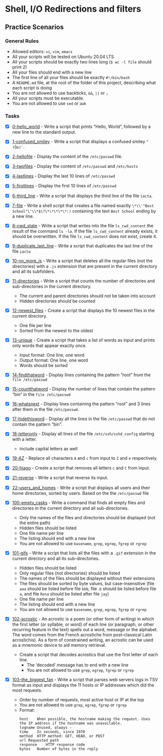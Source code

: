 # Shell, I/O Redirections and filters

## Practice Scenarios

### General Rules
- Allowed editors: `vi`, `vim`, `emacs`
- All your scripts will be tested on Ubuntu 20.04 LTS
- All your scripts should be exactly two lines long (`$ wc -l file` should print 2)
- All your files should end with a new line
- The first line of all your files should be exactly `#!/bin/bash`
- A `README.md` file, at the root of the folder of this project, describing what each script is doing
- You are not allowed to use backticks, `&&`, `||` or `;`
- All your scripts must be executable.
- You are not allowed to use `sed` or `awk`


### Tasks
- [x] [0-hello_world](0-hello_world) - Write a script that prints “Hello, World”, followed by a new line to the standard output.

- [x] [1-confused_smiley](1-confused_smiley) - Write a script that displays a confused smiley `"(Ôo)'`.

- [x] [2-hellofile](2-hellofile) - Display the content of the `/etc/passwd` file.

- [x] [3-twofiles](3-twofiles) - Display the content of `/etc/passwd` and `/etc/hosts`

- [x] [4-lastlines](4-lastlines) - Display the last 10 lines of `/etc/passwd`

- [x] [5-firstlines](5-firstlines) - Display the first 10 lines of `/etc/passwd`

- [x] [6-third_line](6-third_line) - Write a script that displays the third line of the file `iacta`.

- [x] [7-file](7-file) - Write a shell script that creates a file named exactly `\*\\'"Best School"\'\\*$\?\*\*\*\*\*:)` containing the text `Best School` ending by a new line.

- [x] [8-cwd_state](8-cwd_state) - Write a script that writes into the file `ls_cwd_content` the result of the command `ls -la`. If the file `ls_cwd_content` already exists, it should be overwritten. If the file `ls_cwd_content` does not exist, create it.

- [x] [9-duplicate_last_line](9-duplicate_last_line) - Write a script that duplicates the last line of the file `iacta`

- [x] [10-no_more_js](10-no_more_js) - Write a script that deletes all the regular files (not the directories) with a `.js` extension that are present in the current directory and all its subfolders.

- [x] [11-directories](11-directories) - Write a script that counts the number of directories and sub-directories in the current directory.
  - The current and parent directories should not be taken into account
  - Hidden directories should be counted

- [x] [12-newest_files](12-newest_files) - Create a script that displays the 10 newest files in the current directory.
  - One file per line
  - Sorted from the newest to the oldest

- [x] [13-unique](13-unique) - Create a script that takes a list of words as input and prints only words that appear exactly once.
  - Input format: One line, one word
  - Output format: One line, one word
  - Words should be sorted

- [x] [14-findthatword](14-findthatword) - Display lines containing the pattern “root” from the `file /etc/passwd`

- [x] [15-countthatword](15-countthatword) - Display the number of lines that contain the pattern “bin” in the `file /etc/passwd`

- [x] [16-whatsnext](16-whatsnext) - Display lines containing the pattern “root” and 3 lines after them in the file `/etc/passwd`.

- [x] [17-hidethisword](17-hidethisword) - Display all the lines in the file `/etc/passwd` that do not contain the pattern “bin”.

- [x] [18-letteronly](18-letteronly) - Display all lines of the file `/etc/ssh/sshd_config` starting with a letter.
  - include capital letters as well

- [x] [19-AZ](19-AZ) - Replace all characters `A` and `c` from input to `Z` and `e` respectively.

- [x] [20-hiago](20-hiago) - Create a script that removes all letters `c` and `C` from input.

- [x] [21-reverse](21-reverse) - Write a script that reverse its input.

- [x] [22-users_and_homes](22-users_and_homes) - Write a script that displays all users and their home directories, sorted by users. Based on the the `/etc/passwd` file

- [x] [100-empty_casks](100-empty_casks) - Write a command that finds all empty files and directories in the current directory and all sub-directories.
  - Only the names of the files and directories should be displayed (not the entire path)
  - Hidden files should be listed
  - One file name per line
  - The listing should end with a new line
  - You are not allowed to use `basename`, `grep`, `egrep`, `fgrep` or `rgrep`

- [x] [101-gifs](101-gifs) - Write a script that lists all the files with a `.gif` extension in the current directory and all its sub-directories.
  - Hidden files should be listed
  - Only regular files (not directories) should be listed
  - The names of the files should be displayed without their extensions
  - The files should be sorted by byte values, but case-insensitive (file `aaa` should be listed before file `bbb`, file .`b` should be listed before file `a`, and file `Rona` should be listed after file `jay`)
  - One file name per line
  - The listing should end with a new line
  - You are not allowed to use `basename`, `grep`, `egrep`, `fgrep` or `rgrep`

- [x] [102-acrostic](102-acrostic) - An acrostic is a poem (or other form of writing) in which the first letter (or syllable, or word) of each line (or paragraph, or other recurring feature in the text) spells out a word, message or the alphabet. The word comes from the French acrostiche from post-classical Latin acrostichis). As a form of constrained writing, an acrostic can be used as a mnemonic device to aid memory retrieval.
  - Create a script that decodes acrostics that use the first letter of each line.
    - The ‘decoded’ message has to end with a new line
    - You are not allowed to use `grep`, `egrep`, `fgrep` or `rgrep`

- [x] [103-the_biggest_fan](103-the_biggest_fan) - Write a script that parses web servers logs in TSV format as input and displays the 11 hosts or IP addresses which did the most requests.
  - Order by number of requests, most active host or IP at the top
  - You are not allowed to use `grep`, `egrep`, `fgrep` or `rgrep`
  - Format:
    ```
    host    When possible, the hostname making the request. Uses the IP address if the hostname was unavailable.
    logname Unused, always -
    time    In seconds, since 1970
    method  HTTP method: GET, HEAD, or POST
    url Requested path
    response    HTTP response code
    bytes   Number of bytes in the reply
    ```
